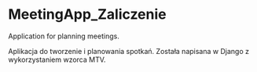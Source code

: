 # MeetingApp_Zaliczenie
Application for planning meetings.

Aplikacja do tworzenie i planowania spotkań. Została napisana w Django z wykorzystaniem wzorca MTV.
